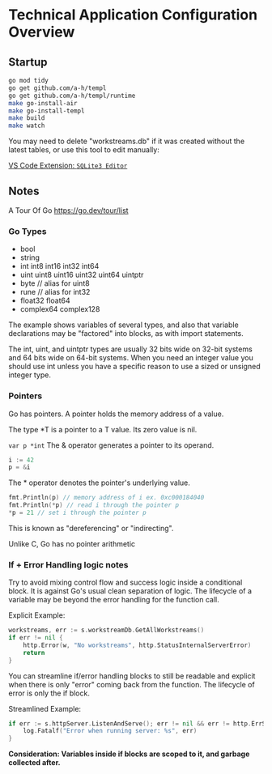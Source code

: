 # Technical Application Configuration Overview

## Startup

```bash
go mod tidy
go get github.com/a-h/templ
go get github.com/a-h/templ/runtime
make go-install-air
make go-install-templ
make build
make watch
```

You may need to delete "workstreams.db" if it was created without the latest tables, or use this tool to edit manually:

[VS Code Extension: `SQLite3 Editor`](https://marketplace.visualstudio.com/items/?itemName=yy0931.vscode-sqlite3-editor)

## Notes

A Tour Of Go
https://go.dev/tour/list

### Go Types

- bool
- string
- int int8 int16 int32 int64
- uint uint8 uint16 uint32 uint64 uintptr
- byte // alias for uint8
- rune // alias for int32
- float32 float64
- complex64 complex128

The example shows variables of several types, and also that variable declarations may be "factored" into blocks,
as with import statements.

The int, uint, and uintptr types are usually 32 bits wide on 32-bit systems and 64 bits wide on 64-bit systems.
When you need an integer value you should use int unless you have a specific reason to use a sized or unsigned integer type.

### Pointers

Go has pointers. A pointer holds the memory address of a value.

The type \*T is a pointer to a T value. Its zero value is nil.

`var p *int`
The & operator generates a pointer to its operand.

```go
i := 42
p = &i
```

The \* operator denotes the pointer's underlying value.

```go
fmt.Println(p) // memory address of i ex. 0xc000184040
fmt.Println(*p) // read i through the pointer p
*p = 21 // set i through the pointer p
```

This is known as "dereferencing" or "indirecting".

Unlike C, Go has no pointer arithmetic

### If + Error Handling logic notes

Try to avoid mixing control flow and success logic inside a conditional block. It is against Go's usual clean separation of logic. The lifecycle of a variable may be beyond the error handling for the function call.

Explicit Example:

```go
workstreams, err := s.workstreamDb.GetAllWorkstreams()
if err != nil {
    http.Error(w, "No workstreams", http.StatusInternalServerError)
    return
}
```

You can streamline if/error handling blocks to still be readable and explicit when there is only "error" coming back from the function. The lifecycle of error is only the if block.

Streamlined Example:

```go
if err := s.httpServer.ListenAndServe(); err != nil && err != http.ErrServerClosed {
	log.Fatalf("Error when running server: %s", err)
}
```

**Consideration: Variables inside if blocks are scoped to it, and garbage collected after.**
